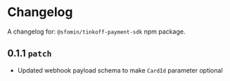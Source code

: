 
# Changelog

A changelog for: `@sfomin/tinkoff-payment-sdk` npm package.


## 0.1.1 `patch`

- Updated webhook payload schema to make `CardId` parameter optional
